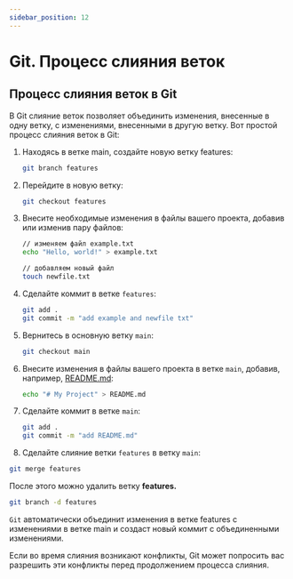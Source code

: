 ```yaml
---
sidebar_position: 12
---
```


# Git. Процесс слияния веток

## Процесс слияния веток в Git

В Git слияние веток позволяет объединить изменения, внесенные в одну ветку, с изменениями, внесенными в другую ветку. Вот простой процесс слияния веток в Git:

1. Находясь в ветке main, создайте новую ветку features:
    
    ```bash
    git branch features
    ```
    
2. Перейдите в новую ветку:
    
    ```bash
    git checkout features
    ```
    
3. Внесите необходимые изменения в файлы вашего проекта, добавив или изменив пару файлов:
    
    ```bash
    // изменяем файл example.txt
    echo "Hello, world!" > example.txt
    
    // добавляем новый файл
    touch newfile.txt
    ```
    
4. Сделайте коммит в ветке `features`:
    
    ```bash
    git add .
    git commit -m "add example and newfile txt"
    ```
    
5. Вернитесь в основную ветку `main`:
    
    ```bash
    git checkout main
    ```
    
6. Внесите изменения в файлы вашего проекта в ветке `main`, добавив, например, [README.md](http://readme.md/):
    
    ```bash
    echo "# My Project" > README.md
    ```
    
7. Сделайте коммит в ветке `main`:
    
    ```bash
    git add .
    git commit -m "add README.md"
    ```
    
8. Сделайте слияние ветки `features` в ветку `main`:

```bash
git merge features
```

После этого можно удалить ветку **features.** 

```bash
git branch -d features
```

`Git` автоматически объединит изменения в ветке features с изменениями в ветке main и создаст новый коммит с объединенными изменениями.

Если во время слияния возникают конфликты, Git может попросить вас разрешить эти конфликты перед продолжением процесса слияния.